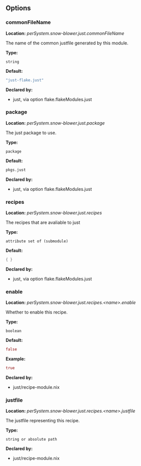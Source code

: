 ## Options

### commonFileName
**Location:** *perSystem.snow-blower.just.commonFileName*

The name of the common justfile generated by this module.


**Type:**

`string`

**Default:**
```nix
"just-flake.just"
```

**Declared by:**

- just, via option flake.flakeModules.just


### package
**Location:** *perSystem.snow-blower.just.package*

The just package to use.

**Type:**

`package`

**Default:**
```nix
pkgs.just
```

**Declared by:**

- just, via option flake.flakeModules.just


### recipes
**Location:** *perSystem.snow-blower.just.recipes*

The recipes that are avaliable to just


**Type:**

`attribute set of (submodule)`

**Default:**
```nix
{ }
```

**Declared by:**

- just, via option flake.flakeModules.just


### enable
**Location:** *perSystem.snow-blower.just.recipes.\<name\>.enable*

Whether to enable this recipe.

**Type:**

`boolean`

**Default:**
```nix
false
```

**Example:**

```nix
true
```

**Declared by:**

- just/recipe-module.nix


### justfile
**Location:** *perSystem.snow-blower.just.recipes.\<name\>.justfile*

The justfile representing this recipe.


**Type:**

`string or absolute path`

**Declared by:**

- just/recipe-module.nix


